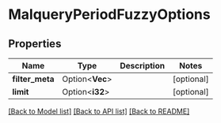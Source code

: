 # MalqueryPeriodFuzzyOptions

## Properties

Name | Type | Description | Notes
------------ | ------------- | ------------- | -------------
**filter_meta** | Option<**Vec<String>**> |  | [optional]
**limit** | Option<**i32**> |  | [optional]

[[Back to Model list]](./README.md#documentation-for-models) [[Back to API list]](./README.md#documentation-for-api-endpoints) [[Back to README]](../README.md)
